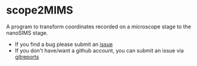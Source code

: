 # scope2MIMS
A program to transform coordinates recorded on a microscope stage to the nanoSIMS stage. 
- If you find a bug please submit an [issue](https://github.com/BWHCNI/scope2MIMS/issues)
- If you don't have/want a github account, you can submit an issue via [gitreports](https://gitreports.com/issue/BWHCNI/scope2MIMS)
